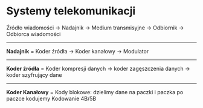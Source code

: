 # Systemy telekomunikacji

Źródło wiadomości -> Nadajnik -> Medium transmisyjne -> Odbiornik -> Odbiorca wiadomości

---
**Nadajnik** = Koder źródła -> Koder kanałowy -> Modulator

---
**Koder źródła** = Koder kompresji danych -> koder zagęszczenia danych -> koder szyfrujący dane 

---
**Koder Kanałowy** = 
Kody blokowe: dzielimy dane na paczki i paczka po paczce kodujemy
Kodowanie 4B/5B
